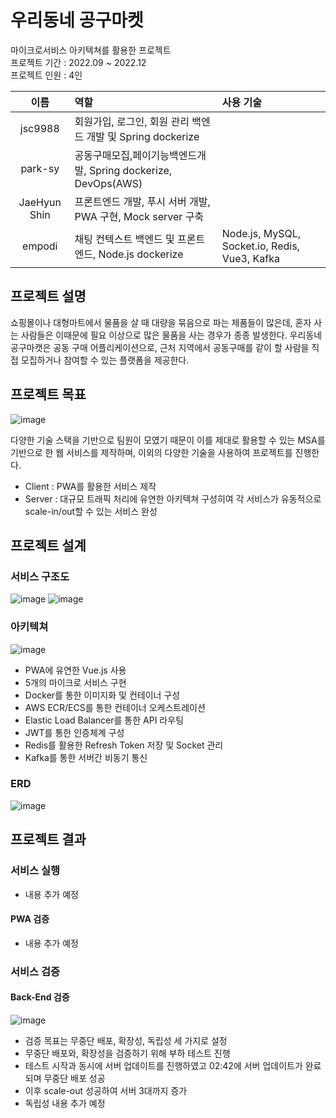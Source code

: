 # 우리동네 공구마켓

마이크로서비스 아키텍쳐를 활용한 프로젝트  
프로젝트 기간 : 2022.09 ~ 2022.12  
프로젝트 인원 : 4인

| 이름         | 역할                                                           | 사용 기술                              |
| :-----------: | :------------------------------------------------------------- | :------------------------------------- |
| jsc9988      | 회원가입, 로그인, 회원 관리 백엔드 개발 및 Spring dockerize    |                                        |
| park-sy      | 공동구매모집,페이기능백엔드개발, Spring dockerize, DevOps(AWS) |                                        |
| JaeHyun Shin | 프론트엔드 개발, 푸시 서버 개발, PWA 구현, Mock server 구축    |                                        |
| empodi       | 채팅 컨텍스트 백엔드 및 프론트엔드, Node.js dockerize          | Node.js, MySQL, Socket.io, Redis, Vue3, Kafka |

## 프로젝트 설명

쇼핑몰이나 대형마트에서 물품을 살 때 대량을 묶음으로 파는 제품들이 많은데, 혼자 사는 사람들은 이때문에 필요 이상으로 많은 물품을 사는 경우가 종종 발생한다. 우리동네 공구마캣은 공동 구매 어플리케이션으로, 근처 지역에서 공동구매를 같이 할 사람을 직접 모집하거나 참여할 수 있는 플랫폼을 제공한다.

## 프로젝트 목표

![image](https://user-images.githubusercontent.com/53611554/208305031-c51ac286-b863-44b9-9cdf-82f1d1b3e7d8.png)

다양한 기술 스택을 기반으로 팀원이 모였기 때문이 이를 제대로 활용할 수 있는 MSA를 기반으로 한 웹 서비스를 제작하며, 이외의 다양한 기술을 사용하여 프로젝트를 진행한다.

- Client : PWA를 활용한 서비스 제작
- Server : 대규모 트래픽 처리에 유연한 아키텍쳐 구성히여 각 서비스가 유동적으로 scale-in/out할 수 있는 서비스 완성

## 프로젝트 설계

### 서비스 구조도

![image](https://user-images.githubusercontent.com/53611554/208305634-99bc2260-82f6-48a9-bacd-143c04a3d7aa.png)
![image](https://user-images.githubusercontent.com/53611554/208305710-82666869-b796-4d6e-a0ad-96e41a7c61d6.png)

### 아키텍쳐

![image](https://user-images.githubusercontent.com/53611554/208305467-7f6af692-1ba1-402e-8048-1b1b5119ebc7.png)

- PWA에 유연한 Vue.js 사용
- 5개의 마이크로 서비스 구현
- Docker를 통한 이미지화 및 컨테이너 구성
- AWS ECR/ECS를 통한 컨테이너 오케스트레이션
- Elastic Load Balancer를 통한 API 라우팅
- JWT를 통한 인증체계 구성
- Redis를 활용한 Refresh Token 저장 및 Socket 관리
- Kafka를 통한 서버간 비동기 통신

### ERD

![image](https://user-images.githubusercontent.com/53611554/208304882-7a6db0a6-ba7b-4a96-9fe1-61366304ca7b.png)

## 프로젝트 결과

### 서비스 실행

- 내용 추가 예정

#### PWA 검증

- 내용 추가 예정

### 서비스 검증

#### Back-End 검증

![image](https://user-images.githubusercontent.com/53611554/208305793-bb293b1f-10b9-424a-a72e-5e418111d7c8.png)

- 검증 목표는 무중단 배포, 확장성, 독립성 세 가지로 설정
- 무중단 배포와, 확장성을 검증하기 위해 부하 테스트 진행
- 테스트 시작과 동시에 서버 업데이트를 진행하였고 02:42에 서버 업데이트가 완료되며 무중단 배포 성공
- 이후 scale-out 성공하여 서버 3대까지 증가
- 독립성 내용 추가 예정
